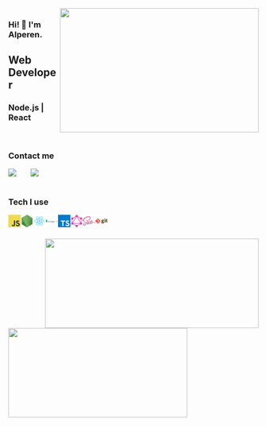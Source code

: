 <img src="https://media.giphy.com/media/Wn74RUT0vjnoU98Hnt/giphy.gif" align="right" width="400" height="250">

### Hi! :wave: I'm Alperen.
## Web Developer
### Node.js | React

<br />

### Contact me

[<img  width="45" src="https://cdn-icons-png.flaticon.com/512/1298/1298082.png" align="left" />][website]
[<img  width="45" src="https://cdn-icons-png.flaticon.com/512/145/145807.png" align="left" />][linkedin]

<br />
<br />

### Tech I use

<img align="left"  src="https://raw.githubusercontent.com/github/explore/80688e429a7d4ef2fca1e82350fe8e3517d3494d/topics/javascript/javascript.png" width="25" height="25" />
<img align="left" src="https://raw.githubusercontent.com/github/explore/80688e429a7d4ef2fca1e82350fe8e3517d3494d/topics/nodejs/nodejs.png" width="25" height="25" />
<img align="left" src="https://raw.githubusercontent.com/github/explore/80688e429a7d4ef2fca1e82350fe8e3517d3494d/topics/react/react.png" width="25" height="25" />
<img align="left" src="https://raw.githubusercontent.com/github/explore/80688e429a7d4ef2fca1e82350fe8e3517d3494d/topics/mongodb/mongodb.png" width="25" height="25" />
<img align="left" src="https://raw.githubusercontent.com/github/explore/80688e429a7d4ef2fca1e82350fe8e3517d3494d/topics/typescript/typescript.png" width="25" height="25" />
<img align="left" src="https://raw.githubusercontent.com/github/explore/80688e429a7d4ef2fca1e82350fe8e3517d3494d/topics/graphql/graphql.png" width="25" height="25" />
<img align="left" src="https://raw.githubusercontent.com/github/explore/80688e429a7d4ef2fca1e82350fe8e3517d3494d/topics/sass/sass.png" width="25" height="25" />
<img align="left" src="https://raw.githubusercontent.com/github/explore/80688e429a7d4ef2fca1e82350fe8e3517d3494d/topics/git/git.png" width="25" height="25" />

<br /><br />

<img src="https://github-readme-stats.vercel.app/api?username=alperensafak&theme=cobalt" align="right" width="430" height="180"/>
<img src="https://github-readme-stats.vercel.app/api/top-langs/?username=alperensafak&layout=compact" align="left" width="360" height="180"/>


[website]: https://www.alperensafak.com
[linkedin]: https://www.linkedin.com/in/alperensafak/